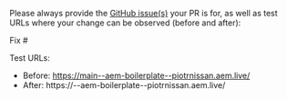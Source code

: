 Please always provide the [GitHub issue(s)](../issues) your PR is for, as well as test URLs where your change can be observed (before and after):

Fix #<gh-issue-id>

Test URLs:
- Before: https://main--aem-boilerplate--piotrnissan.aem.live/
- After: https://<branch>--aem-boilerplate--piotrnissan.aem.live/
